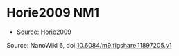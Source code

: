 <a name="material" />

# Horie2009 NM1
<script type="application/ld+json">
  {
    "@context": "https://schema.org/",
    "@type": "ChemicalSubstance",
    "@id": "https://egonw.github.io/nanowiki/nanowiki178.html#material",
    "http://purl.org/dc/terms/conformsTo":
      {
        "@type": "CreativeWork",
        "@id": "https://bioschemas.org/profiles/ChemicalSubstance/0.4-RELEASE/"
      },
    "identfier": "178",
    "name": "Horie2009 NM1",
    "url": "https://egonw.github.io/nanowiki/nanowiki178.html#material",
    "sameAs": "http://127.0.0.1/mediawiki/index.php/Special:URIResolver/Horie2009_NM1"
  }
</script>


* Source: [Horie2009](Horie2009.md)


Source: NanoWiki 6, doi:[10.6084/m9.figshare.11897205.v1](https://doi.org/10.6084/m9.figshare.11897205.v1)
